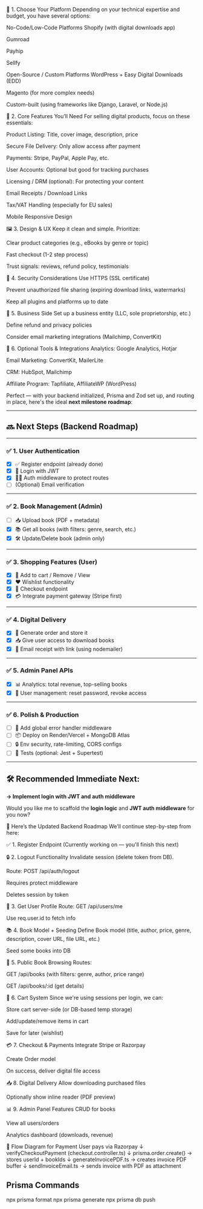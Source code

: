 🔧 1. Choose Your Platform
Depending on your technical expertise and budget, you have several options:

No-Code/Low-Code Platforms
Shopify (with digital downloads app)

Gumroad

Payhip

Sellfy

Open-Source / Custom Platforms
WordPress + Easy Digital Downloads (EDD)

Magento (for more complex needs)

Custom-built (using frameworks like Django, Laravel, or Node.js)

🛒 2. Core Features You’ll Need
For selling digital products, focus on these essentials:

Product Listing: Title, cover image, description, price

Secure File Delivery: Only allow access after payment

Payments: Stripe, PayPal, Apple Pay, etc.

User Accounts: Optional but good for tracking purchases

Licensing / DRM (optional): For protecting your content

Email Receipts / Download Links

Tax/VAT Handling (especially for EU sales)

Mobile Responsive Design

🖼️ 3. Design & UX
Keep it clean and simple. Prioritize:

Clear product categories (e.g., eBooks by genre or topic)

Fast checkout (1-2 step process)

Trust signals: reviews, refund policy, testimonials

🔐 4. Security Considerations
Use HTTPS (SSL certificate)

Prevent unauthorized file sharing (expiring download links, watermarks)

Keep all plugins and platforms up to date

💼 5. Business Side
Set up a business entity (LLC, sole proprietorship, etc.)

Define refund and privacy policies

Consider email marketing integrations (Mailchimp, ConvertKit)

🧰 6. Optional Tools & Integrations
Analytics: Google Analytics, Hotjar

Email Marketing: ConvertKit, MailerLite

CRM: HubSpot, Mailchimp

Affiliate Program: Tapfiliate, AffiliateWP (WordPress)


Perfect — with your backend initialized, Prisma and Zod set up, and routing in place, here's the ideal **next milestone roadmap**:

---

## 🔜 Next Steps (Backend Roadmap)

---

### ✅ 1. **User Authentication**

* [x] ✅ Register endpoint (already done)
* [x] 🔐 Login with JWT
* [x] 👮‍♂️ Auth middleware to protect routes
* [ ] (Optional) Email verification

---

### ✅ 2. **Book Management (Admin)**

* [ ] 📥 Upload book (PDF + metadata)
* [x] 📚 Get all books (with filters: genre, search, etc.)
* [x] 🛠️ Update/Delete book (admin only)

---

### ✅ 3. **Shopping Features (User)**

* [x] 🧺 Add to cart / Remove / View
* [x] ❤️ Wishlist functionality
* [x] 🛒 Checkout endpoint
* [x] 💳 Integrate payment gateway (Stripe first)

---

### ✅ 4. **Digital Delivery**

* [x] 📩 Generate order and store it
* [x] 📥 Give user access to download books
* [x] 🧾 Email receipt with link (using nodemailer)

---

### ✅ 5. **Admin Panel APIs**

* [x] 📊 Analytics: total revenue, top-selling books
* [x] 👥 User management: reset password, revoke access

---

### ✅ 6. **Polish & Production**

* [ ] 🧪 Add global error handler middleware
* [ ] 📦 Deploy on Render/Vercel + MongoDB Atlas
* [ ] 🔒 Env security, rate-limiting, CORS configs
* [ ] 🧪 Tests (optional: Jest + Supertest)

---

## 🛠 Recommended Immediate Next:

**→ Implement login with JWT and auth middleware**

Would you like me to scaffold the **login logic** and **JWT auth middleware** for you now?

🚀 Here’s the Updated Backend Roadmap
We’ll continue step-by-step from here:

✅ 1. Register Endpoint
(Currently working on — you'll finish this next)

🔒 2. Logout Functionality
Invalidate session (delete token from DB).

Route: POST /api/auth/logout

Requires protect middleware

Deletes session by token

👤 3. Get User Profile
Route: GET /api/users/me

Use req.user.id to fetch info

📚 4. Book Model + Seeding
Define Book model (title, author, price, genre, description, cover URL, file URL, etc.)

Seed some books into DB

📖 5. Public Book Browsing
Routes:

GET /api/books (with filters: genre, author, price range)

GET /api/books/:id (get details)

🛒 6. Cart System
Since we're using sessions per login, we can:

Store cart server-side (or DB-based temp storage)

Add/update/remove items in cart

Save for later (wishlist)

💳 7. Checkout & Payments
Integrate Stripe or Razorpay

Create Order model

On success, deliver digital file access

📥 8. Digital Delivery
Allow downloading purchased files

Optionally show inline reader (PDF preview)

📊 9. Admin Panel Features
CRUD for books

View all users/orders

Analytics dashboard (downloads, revenue)




🔁 Flow Diagram for Payment
User pays via Razorpay
         ↓
verifyCheckoutPayment (checkout.controller.ts)
         ↓
prisma.order.create() → stores userId + bookIds
         ↓
generateInvoicePDF.ts → creates invoice PDF buffer
         ↓
sendInvoiceEmail.ts → sends invoice with PDF as attachment







Prisma Commands
-------------------
npx prisma format
npx prisma generate
npx prisma db push